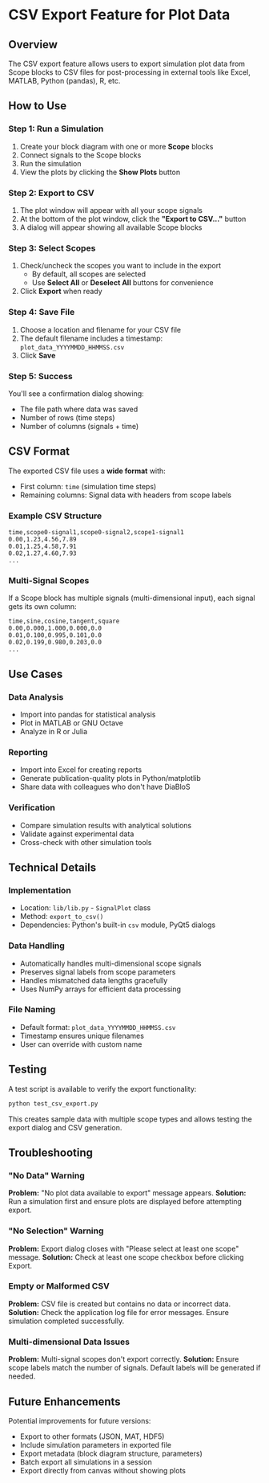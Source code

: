 # CSV Export Feature for Plot Data

## Overview

The CSV export feature allows users to export simulation plot data from Scope blocks to CSV files for post-processing in external tools like Excel, MATLAB, Python (pandas), R, etc.

## How to Use

### Step 1: Run a Simulation

1. Create your block diagram with one or more **Scope** blocks
2. Connect signals to the Scope blocks
3. Run the simulation
4. View the plots by clicking the **Show Plots** button

### Step 2: Export to CSV

1. The plot window will appear with all your scope signals
2. At the bottom of the plot window, click the **"Export to CSV..."** button
3. A dialog will appear showing all available Scope blocks

### Step 3: Select Scopes

1. Check/uncheck the scopes you want to include in the export
   - By default, all scopes are selected
   - Use **Select All** or **Deselect All** buttons for convenience
2. Click **Export** when ready

### Step 4: Save File

1. Choose a location and filename for your CSV file
2. The default filename includes a timestamp: `plot_data_YYYYMMDD_HHMMSS.csv`
3. Click **Save**

### Step 5: Success

You'll see a confirmation dialog showing:
- The file path where data was saved
- Number of rows (time steps)
- Number of columns (signals + time)

## CSV Format

The exported CSV file uses a **wide format** with:
- First column: `time` (simulation time steps)
- Remaining columns: Signal data with headers from scope labels

### Example CSV Structure

```csv
time,scope0-signal1,scope0-signal2,scope1-signal1
0.00,1.23,4.56,7.89
0.01,1.25,4.58,7.91
0.02,1.27,4.60,7.93
...
```

### Multi-Signal Scopes

If a Scope block has multiple signals (multi-dimensional input), each signal gets its own column:

```csv
time,sine,cosine,tangent,square
0.00,0.000,1.000,0.000,0.0
0.01,0.100,0.995,0.101,0.0
0.02,0.199,0.980,0.203,0.0
...
```

## Use Cases

### Data Analysis
- Import into pandas for statistical analysis
- Plot in MATLAB or GNU Octave
- Analyze in R or Julia

### Reporting
- Import into Excel for creating reports
- Generate publication-quality plots in Python/matplotlib
- Share data with colleagues who don't have DiaBloS

### Verification
- Compare simulation results with analytical solutions
- Validate against experimental data
- Cross-check with other simulation tools

## Technical Details

### Implementation
- Location: `lib/lib.py` - `SignalPlot` class
- Method: `export_to_csv()`
- Dependencies: Python's built-in `csv` module, PyQt5 dialogs

### Data Handling
- Automatically handles multi-dimensional scope signals
- Preserves signal labels from scope parameters
- Handles mismatched data lengths gracefully
- Uses NumPy arrays for efficient data processing

### File Naming
- Default format: `plot_data_YYYYMMDD_HHMMSS.csv`
- Timestamp ensures unique filenames
- User can override with custom name

## Testing

A test script is available to verify the export functionality:

```bash
python test_csv_export.py
```

This creates sample data with multiple scope types and allows testing the export dialog and CSV generation.

## Troubleshooting

### "No Data" Warning
**Problem:** "No plot data available to export" message appears.
**Solution:** Run a simulation first and ensure plots are displayed before attempting export.

### "No Selection" Warning
**Problem:** Export dialog closes with "Please select at least one scope" message.
**Solution:** Check at least one scope checkbox before clicking Export.

### Empty or Malformed CSV
**Problem:** CSV file is created but contains no data or incorrect data.
**Solution:** Check the application log file for error messages. Ensure simulation completed successfully.

### Multi-dimensional Data Issues
**Problem:** Multi-signal scopes don't export correctly.
**Solution:** Ensure scope labels match the number of signals. Default labels will be generated if needed.

## Future Enhancements

Potential improvements for future versions:
- Export to other formats (JSON, MAT, HDF5)
- Include simulation parameters in exported file
- Export metadata (block diagram structure, parameters)
- Batch export all simulations in a session
- Export directly from canvas without showing plots
